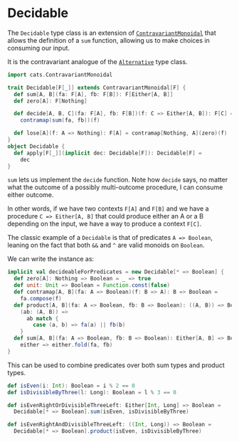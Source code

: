 # Decidable

The `Decidable` type class is an extension of [`ContravariantMonoidal`](contravariantmonoidal.md) that allows the
definition of a `sum` function, allowing us to make choices in consuming our input.

It is the contravariant analogue of the [`Alternative`](alternative.md) type class.

```scala mdoc:silent
import cats.ContravariantMonoidal

trait Decidable[F[_]] extends ContravariantMonoidal[F] {
  def sum[A, B](fa: F[A], fb: F[B]): F[Either[A, B]]
  def zero[A]: F[Nothing]

  def decide[A, B, C](fa: F[A], fb: F[B])(f: C => Either[A, B]): F[C] =
    contramap(sum(fa, fb))(f)

  def lose[A](f: A => Nothing): F[A] = contramap[Nothing, A](zero)(f)
}
object Decidable {
  def apply[F[_]](implicit dec: Decidable[F]): Decidable[F] =
    dec
}
```

`sum` lets us implement the `decide` function. Note how `decide` says, no matter what the outcome of a possibly multi-outcome procedure, I can consume either outcome.

In other words, if we have two contexts `F[A]` and `F[B]` and we have a procedure `C => Either[A, B]` that could produce either an A or a B depending on the input, we have a way to produce a context `F[C]`.

The classic example of a `Decidable` is that of predicates `A => Boolean`, leaning on the fact that both `&&` and `^` are valid monoids on `Boolean`.

We can write the instance as:

```scala mdoc:silent
implicit val decideableForPredicates = new Decidable[* => Boolean] {
  def zero[A]: Nothing => Boolean = _ => true 
  def unit: Unit => Boolean = Function.const(false)
  def contramap[A, B](fa: A => Boolean)(f: B => A): B => Boolean =
    fa.compose(f)
  def product[A, B](fa: A => Boolean, fb: B => Boolean): ((A, B)) => Boolean =
    (ab: (A, B)) =>
      ab match {
        case (a, b) => fa(a) || fb(b)
    }
  def sum[A, B](fa: A => Boolean, fb: B => Boolean): Either[A, B] => Boolean =
    either => either.fold(fa, fb)
}
```

This can be used to combine predicates over both sum types and product types.

```scala mdoc
def isEven(i: Int): Boolean = i % 2 == 0
def isDivisibleByThree(l: Long): Boolean = l % 3 == 0

def isEvenRightOrDivisibleThreeLeft: Either[Int, Long] => Boolean =
  Decidable[* => Boolean].sum(isEven, isDivisibleByThree)

def isEvenRightAndDivisibleThreeLeft: ((Int, Long)) => Boolean =
  Decidable[* => Boolean].product(isEven, isDivisibleByThree)
```
